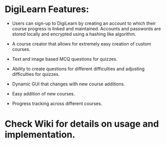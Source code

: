 # DigiLearn Features:

- Users can sign-up to DigiLearn by creating an account to which their course progress is linked and maintained. 
Accounts and passwords are stored locally and encrypted using a hashing like algorithm.

- A course creator that allows for extremely easy creation of custom courses.

- Text and image based MCQ questions for quizzes.

- Ability to create questions for different difficulties and adjusting difficulties for quizzes.

- Dynamic GUI that changes with new course additions.

- Easy addition of new courses.

- Progress tracking across different courses.

# Check Wiki for details on usage and implementation.
